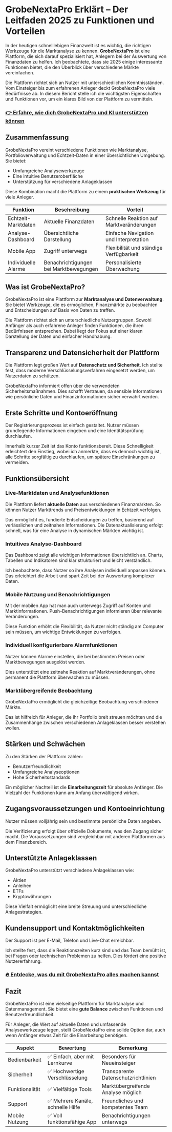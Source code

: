 # GrobeNextaPro Erklärt – Der Leitfaden 2025 zu Funktionen und Vorteilen
   
In der heutigen schnelllebigen Finanzwelt ist es wichtig, die richtigen Werkzeuge für die Marktanalyse zu kennen. **GrobeNextaPro** ist eine Plattform, die sich darauf spezialisiert hat, Anlegern bei der Auswertung von Finanzdaten zu helfen. Ich beobachtete, dass sie 2025 einige interessante Funktionen bietet, die den Überblick über verschiedene Märkte vereinfachen.

Die Plattform richtet sich an Nutzer mit unterschiedlichen Kenntnisständen. Vom Einsteiger bis zum erfahrenen Anleger deckt GrobeNextaPro viele Bedürfnisse ab. In diesem Bericht stelle ich die wichtigsten Eigenschaften und Funktionen vor, um ein klares Bild von der Plattform zu vermitteln.

### [👉 Erfahre, wie dich GrobeNextaPro und KI unterstützen können](https://t.co/XEZnDdT2jf)
## Zusammenfassung  
GrobeNextaPro vereint verschiedene Funktionen wie Marktanalyse, Portfolioverwaltung und Echtzeit-Daten in einer übersichtlichen Umgebung. Sie bietet:  

- Umfangreiche Analysewerkzeuge  
- Eine intuitive Benutzeroberfläche  
- Unterstützung für verschiedene Anlageklassen  

Diese Kombination macht die Plattform zu einem **praktischen Werkzeug** für viele Anleger.

| Funktion                 | Beschreibung                         | Vorteil                                       |
|-------------------------|------------------------------------|----------------------------------------------|
| Echtzeit-Marktdaten      | Aktuelle Finanzdaten                 | Schnelle Reaktion auf Marktveränderungen     |
| Analyse-Dashboard       | Übersichtliche Darstellung          | Einfache Navigation und Interpretation       |
| Mobile App              | Zugriff unterwegs                   | Flexibilität und ständige Verfügbarkeit       |
| Individuelle Alarme     | Benachrichtigungen bei Marktbewegungen | Personalisierte Überwachung                   |  

## Was ist GrobeNextaPro?  
GrobeNextaPro ist eine Plattform zur **Marktanalyse und Datenverwaltung**. Sie bietet Werkzeuge, die es ermöglichen, Finanzmärkte zu beobachten und Entscheidungen auf Basis von Daten zu treffen.  

Die Plattform richtet sich an unterschiedliche Nutzergruppen. Sowohl Anfänger als auch erfahrene Anleger finden Funktionen, die ihren Bedürfnissen entsprechen. Dabei liegt der Fokus auf einer klaren Darstellung der Daten und einfacher Handhabung.

## Transparenz und Datensicherheit der Plattform  
Die Plattform legt großen Wert auf **Datenschutz und Sicherheit**. Ich stellte fest, dass moderne Verschlüsselungsverfahren eingesetzt werden, um Nutzerdaten zu schützen.  

GrobeNextaPro informiert offen über die verwendeten Sicherheitsmaßnahmen. Dies schafft Vertrauen, da sensible Informationen wie persönliche Daten und Finanzinformationen sicher verwahrt werden.

## Erste Schritte und Kontoeröffnung  
Der Registrierungsprozess ist einfach gestaltet. Nutzer müssen grundlegende Informationen eingeben und eine Identitätsprüfung durchlaufen.  

Innerhalb kurzer Zeit ist das Konto funktionsbereit. Diese Schnelligkeit erleichtert den Einstieg, wobei ich anmerkte, dass es dennoch wichtig ist, alle Schritte sorgfältig zu durchlaufen, um spätere Einschränkungen zu vermeiden.

## Funktionsübersicht  
### Live-Marktdaten und Analysefunktionen  
Die Plattform liefert **aktuelle Daten** aus verschiedenen Finanzmärkten. So können Nutzer Markttrends und Preisentwicklungen in Echtzeit verfolgen.  

Das ermöglicht es, fundierte Entscheidungen zu treffen, basierend auf verlässlichen und zeitnahen Informationen. Die Datenaktualisierung erfolgt schnell, was für eine Analyse in dynamischen Märkten wichtig ist.

### Intuitives Analyse-Dashboard  
Das Dashboard zeigt alle wichtigen Informationen übersichtlich an. Charts, Tabellen und Indikatoren sind klar strukturiert und leicht verständlich.  

Ich beobachtete, dass Nutzer so ihre Analysen individuell anpassen können. Das erleichtert die Arbeit und spart Zeit bei der Auswertung komplexer Daten.

### Mobile Nutzung und Benachrichtigungen  
Mit der mobilen App hat man auch unterwegs Zugriff auf Konten und Marktinformationen. Push-Benachrichtigungen informieren über relevante Veränderungen.  

Diese Funktion erhöht die Flexibilität, da Nutzer nicht ständig am Computer sein müssen, um wichtige Entwicklungen zu verfolgen.

### Individuell konfigurierbare Alarmfunktionen  
Nutzer können Alarme einstellen, die bei bestimmten Preisen oder Marktbewegungen ausgelöst werden.  

Dies unterstützt eine zeitnahe Reaktion auf Marktveränderungen, ohne permanent die Plattform überwachen zu müssen.

### Marktübergreifende Beobachtung  
GrobeNextaPro ermöglicht die gleichzeitige Beobachtung verschiedener Märkte.  

Das ist hilfreich für Anleger, die ihr Portfolio breit streuen möchten und die Zusammenhänge zwischen verschiedenen Anlageklassen besser verstehen wollen.

## Stärken und Schwächen  
Zu den Stärken der Plattform zählen:  

- Benutzerfreundlichkeit  
- Umfangreiche Analyseoptionen  
- Hohe Sicherheitsstandards  

Ein möglicher Nachteil ist die **Einarbeitungszeit** für absolute Anfänger. Die Vielzahl der Funktionen kann am Anfang überwältigend wirken.  

## Zugangsvoraussetzungen und Kontoeinrichtung  
Nutzer müssen volljährig sein und bestimmte persönliche Daten angeben.  

Die Verifizierung erfolgt über offizielle Dokumente, was den Zugang sicher macht. Die Voraussetzungen sind vergleichbar mit anderen Plattformen aus dem Finanzbereich.

## Unterstützte Anlageklassen  
GrobeNextaPro unterstützt verschiedene Anlageklassen wie:  

- Aktien  
- Anleihen  
- ETFs  
- Kryptowährungen  

Diese Vielfalt ermöglicht eine breite Streuung und unterschiedliche Anlagestrategien.

## Kundensupport und Kontaktmöglichkeiten  
Der Support ist per E-Mail, Telefon und Live-Chat erreichbar.  

Ich stellte fest, dass die Reaktionszeiten kurz sind und das Team bemüht ist, bei Fragen oder technischen Problemen zu helfen. Dies fördert eine positive Nutzererfahrung.

### [🔥 Entdecke, was du mit GrobeNextaPro alles machen kannst](https://t.co/XEZnDdT2jf)
## Fazit  
GrobeNextaPro ist eine vielseitige Plattform für Marktanalyse und Datenmanagement. Sie bietet eine **gute Balance** zwischen Funktionen und Benutzerfreundlichkeit.  

Für Anleger, die Wert auf aktuelle Daten und umfassende Analysewerkzeuge legen, stellt GrobeNextaPro eine solide Option dar, auch wenn Anfänger etwas Zeit für die Einarbeitung benötigen.

| Aspekt                 | Bewertung                         | Bemerkung                              |
|------------------------|---------------------------------|---------------------------------------|
| Bedienbarkeit          | ✅ Einfach, aber mit Lernkurve  | Besonders für Neueinsteiger           |
| Sicherheit             | ✅ Hochwertige Verschlüsselung  | Transparente Datenschutzrichtlinien   |
| Funktionalität         | ✅ Vielfältige Tools            | Marktübergreifende Analyse möglich    |
| Support                | ✅ Mehrere Kanäle, schnelle Hilfe | Freundliches und kompetentes Team     |
| Mobile Nutzung         | ✅ Voll funktionsfähige App     | Benachrichtigungen unterwegs          |